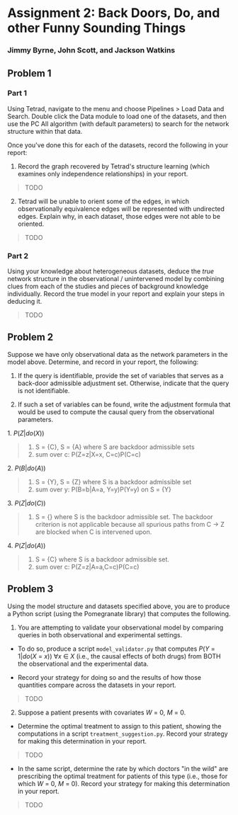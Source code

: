 #  Assignment 2: Back Doors, Do, and other Funny Sounding Things
###  Jimmy Byrne, John Scott, and Jackson Watkins


##  Problem 1

###  Part 1
Using Tetrad, navigate to the menu and choose Pipelines > Load Data and Search. Double click the Data module to load one of the datasets, and then use the PC All algorithm (with default parameters) to search for the network structure within that data.

Once you've done this for each of the datasets, record the following in your report:

1.  Record the graph recovered by Tetrad's structure learning (which examines only independence relationships) in your report.
>  TODO

2.  Tetrad will be unable to orient some of the edges, in which observationally equivalence edges will be represented with undirected edges. Explain why, in each dataset, those edges were not able to be oriented.
>  TODO

###  Part 2
Using your knowledge about heterogeneous datasets, deduce the *true* network structure in the observational / unintervened model by combining clues from each of the studies and pieces of background knowledge individually. Record the true model in your report and explain your steps in deducing it.
>  TODO

##  Problem 2

Suppose we have only observational data as the network parameters in the model above. Determine, and record in your report, the following:

1.  If the query is identifiable, provide the set of variables that serves as a back-door admissible adjustment set. Otherwise, indicate that the query is not identifiable.

2.  If such a set of variables can be found, write the adjustment formula that would be used to compute the causal query from the observational parameters.

1\.  *P*(*Z*|*do*(*X*))
>  1.  S = {C}, S = {A} where S are backdoor admissible sets
>  2.  sum over c: P(Z=z|X=x, C=c)P(C=c)

2\.  *P*(*B*|*do*(*A*))
>  1.  S = {Y}, S = {Z} where S is a backdoor admissible set
>  2.  sum over y: P(B=b|A=a, Y=y)P(Y=y) on S = {Y}

3\.  *P*(*Z*|*do*(*C*))
>  1.  S = {} where S is the backdoor admissible set. The backdoor criterion is not applicable because all spurious paths from C -> Z are blocked when C is intervened upon.

4\.  *P*(*Z*|*do*(*A*))
>  1.  S = {C} where S is a backdoor admissible set.
>  2.  sum over c: P(Z=z|A=a,C=c)P(C=c)


##  Problem 3

Using the model structure and datasets specified above, you are to produce a Python script (using the Pomegranate library) that computes the following.

1.  You are attempting to validate your observational model by comparing queries in both observational and experimental settings.

*  To do so, produce a script `model_validator.py` that computes *P*(*Y* = 1|*do*(*X* = *x*)) ∀*x* ∈ *X* (i.e., the causal effects of both drugs) from BOTH the observational and the experimental data.

*  Record your strategy for doing so and the results of how those quantities compare across the datasets in your report.
>  TODO

2.  Suppose a patient presents with covariates *W* = 0, *M* = 0.

*  Determine the optimal treatment to assign to this patient, showing the computations in a script `treatment_suggestion.py`. Record your strategy for making this determination in your report.
>  TODO

*  In the same script, determine the rate by which doctors "in the wild" are prescribing the optimal treatment for patients of this type (i.e., those for which *W* = 0, *M* = 0). Record your strategy for making this determination in your report.
>  TODO
